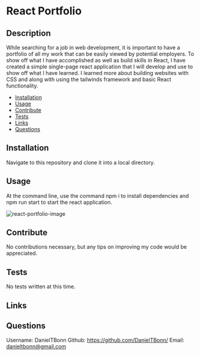 # React Portfolio

## Description
  
While searching for a job in web development, it is important to have a portfolio of all my work that can be easily viewed by potential employers. To show off what I have accomplished as well as build skills in React, I have created a simple single-page react application that I will develop and use to show off what I have learned. I learned more about building websites with CSS and along with using the tailwinds framework and basic React functionality.

- [Installation](#installation)
- [Usage](#usage)
- [Contribute](#contribute)
- [Tests](#tests)
- [Links](#links)
- [Questions](#questions)

## Installation
  
Navigate to this repository and clone it into a local directory.

## Usage
  
At the command line, use the command npm i to install dependencies and npm run start to start the react application.

![react-portfolio-image]('./assets/images/react-porfolio.png')

## Contribute
  
No contributions necessary, but any tips on improving my code would be appreciated.

## Tests
  
No tests written at this time.

## Links



## Questions

Username: DanielTBonn
Github: https://github.com/DanielTBonn/
Email: danieltbonn@gmail.com